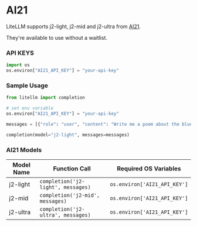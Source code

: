 # AI21 

LiteLLM supports j2-light, j2-mid and j2-ultra from [AI21](https://www.ai21.com/studio/pricing).

They're available to use without a waitlist.

### API KEYS
```python
import os 
os.environ["AI21_API_KEY"] = "your-api-key"
```

### Sample Usage

```python
from litellm import completion 

# set env variable 
os.environ["AI21_API_KEY"] = "your-api-key"

messages = [{"role": "user", "content": "Write me a poem about the blue sky"}]

completion(model="j2-light", messages=messages)
```

### AI21 Models

| Model Name       | Function Call                              | Required OS Variables                |
|------------------|--------------------------------------------|--------------------------------------|
| j2-light         | `completion('j2-light', messages)`         | `os.environ['AI21_API_KEY']`         |
| j2-mid           | `completion('j2-mid', messages)`           | `os.environ['AI21_API_KEY']`         |
| j2-ultra         | `completion('j2-ultra', messages)`         | `os.environ['AI21_API_KEY']`         |